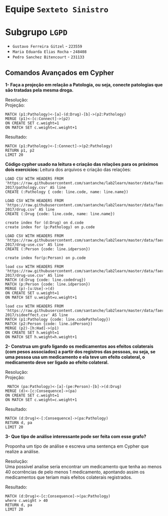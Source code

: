 # Equipe `Sexteto Sinistro`

# Subgrupo `LGPD`
* `Gustavo Ferreira Gitzel` - `223559`
* `Maria Eduarda Elias Rocha` - `248408`
* `Pedro Sanchez Bitencourt` - `231133`

## Comandos Avançados em Cypher
**1- Faça a projeção em relação a Patologia, ou seja, conecte patologias que são tratadas pela mesma droga.**

Resolução:</br>
Projeção:</br>
```
MATCH (p1:Pathology)<-[a]-(d:Drug)-[b]->(p2:Pathology)
MERGE (p1)<-[c:Connect]->(p2)
ON CREATE SET c.weight=1
ON MATCH SET c.weight=c.weight+1
```
Resultado:
```
MATCH (p1:Pathology)<-[:Connect]->(p2:Pathology)
RETURN p1, p2
LIMIT 20
```


**Código cypher usado na leitura e criação das relações para os próximos dois exercícios:**
Leitura dos arquivos e criação das relações:
```
LOAD CSV WITH HEADERS FROM 'https://raw.githubusercontent.com/santanche/lab2learn/master/data/faers-2017/pathology.csv' AS line
CREATE (:Pathology { code: line.code, name: line.name})
```
```
LOAD CSV WITH HEADERS FROM 'https://raw.githubusercontent.com/santanche/lab2learn/master/data/faers-2017/drug.csv' AS line
CREATE (:Drug {code: line.code, name: line.name})
```

```
create index for (d:Drug) on d.code
create index for (p:Pathology) on p.code
```

```
LOAD CSV WITH HEADERS FROM 'https://raw.githubusercontent.com/santanche/lab2learn/master/data/faers-2017/drug-use.csv' AS line
CREATE (:Person {code: line.idperson})

create index for(p:Person) on p.code
```
```
load csv WITH HEADERS FROM  'https://raw.githubusercontent.com/santanche/lab2learn/master/data/faers-2017/drug-use.csv' AS line
MATCH (d:Drug {code: line.codedrug})
MATCH (p:Person {code: line.idperson})
MERGE (p)-[u:Use]->(d)
ON CREATE SET u.weight=1
ON MATCH SET u.weight=u.weight+1
```
```
load csv WITH HEADERS FROM  'https://raw.githubusercontent.com/santanche/lab2learn/master/data/faers-2017/sideeffect.csv' AS line
MATCH (p1:Pathology {code: line.codePathology})
MATCH (p2:Person {code: line.idPerson})
MERGE (p2)-[h:Had]->(p1)
ON CREATE SET h.weight=1
ON MATCH SET h.weight=h.weight+1
```

**2- Construa um grafo ligando os medicamentos aos efeitos colaterais (com pesos associados) a partir dos registros das pessoas, ou seja, se uma pessoa usa um medicamento e ela teve um efeito colateral, o medicamento deve ser ligado ao efeito colateral.**

Resolução:</br>
Projeção:
```
 MATCH (pa:Pathology)<-[a]-(pe:Person)-[b]->(d:Drug)
MERGE (d)<-[c:Consequence]->(pa)
ON CREATE SET c.weight=1
ON MATCH SET c.weight=c.weight+1
```
Resultado:
```
MATCH (d:Drug)<-[:Consequence]->(pa:Pathology)
RETURN d, pa
LIMIT 20
```
**3- Que tipo de análise interessante pode ser feita com esse grafo?**

Proponha um tipo de análise e escreva uma sentença em Cypher que realize a análise.

Resolução:</br>
Uma possível analise seria encontrar um medicamento que tenha ao menos 40 ocorrências de pelo menos 1 medicamento, apontando assim os medicamentos que teriam mais efeitos colaterais registrados.

Resultado:
```
MATCH (d:Drug)<-[c:Consequence]->(pa:Pathology)
where c.weight > 40
RETURN d, pa 
LIMIT 20
```